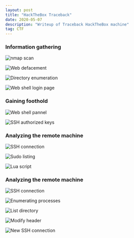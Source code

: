 ```yaml
---
layout: post
title: "HackTheBox Traceback"
date: 2020-05-07 
description: "Writeup of Traceback HackTheBox machine"
tag: CTF
---
```


### Information gathering

![](/images/posts/Traceback/img1.png "nmap scan")

![](/images/posts/Traceback/img2.png "Web defacement")

![](/images/posts/Traceback/img3.png "Directory enumeration")

![](/images/posts/Traceback/img4.png "Web shell login page")

### Gaining foothold

![](/images/posts/Traceback/img5.png "Web shell pannel")

![](/images/posts/Traceback/img6.png "SSH authorized keys")

### Analyzing the remote machine

![](/images/posts/Traceback/img7.png "SSH connection")

![](/images/posts/Traceback/img8.png "Sudo listing")

![](/images/posts/Traceback/img9.png "Lua script")

### Analyzing the remote machine

![](/images/posts/Traceback/img10.png "SSH connection")

![](/images/posts/Traceback/img11.png "Enumerating processes")

![](/images/posts/Traceback/img12.png "List directory")

![](/images/posts/Traceback/img13.png "Modify header")

![](/images/posts/Traceback/img14.png "New SSH connection")